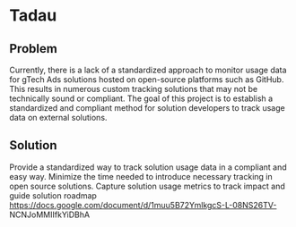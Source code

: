 # Tadau

## Problem
Currently, there is a lack of a standardized approach to monitor usage data for
gTech Ads solutions hosted on open-source platforms such as GitHub. This results
in numerous custom tracking solutions that may not be technically sound or
compliant. The goal of this project is to establish a standardized and compliant
method for solution developers to track usage data on external solutions.

## Solution
Provide a standardized way to track solution usage data in a compliant and easy
way. Minimize the time needed to introduce necessary tracking in open source
solutions. Capture solution usage metrics to track impact and guide solution
roadmap  https://docs.google.com/document/d/1muu5B72YmlkgcS-L-08NS26TV-
NCNJoMMIIfkYiDBhA
